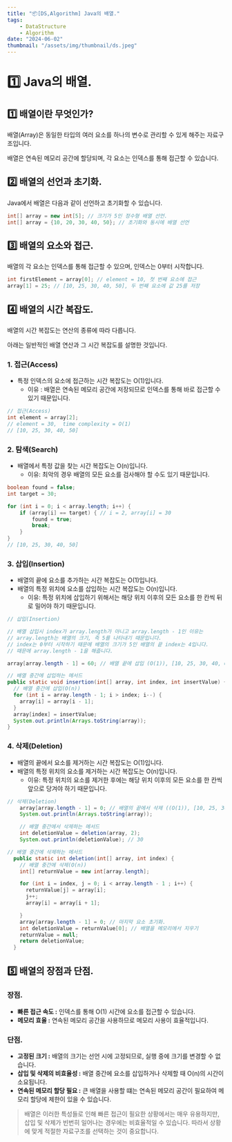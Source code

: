 ```yaml
---
title: "📦[DS,Algorithm] Java의 배열."
tags:
    - DataStructure
    - Algorithm
date: "2024-06-02"
thumbnail: "/assets/img/thumbnail/ds.jpeg"
---
```


# 1️⃣ Java의 배열.

## 1️⃣ 배열이란 무엇인가?

배열(Array)은 동일한 타입의 여러 요소를 하나의 변수로 관리할 수 있게 해주는 자료구조입니다.

배열은 연속된 메모리 공간에 할당되며, 각 요소는 인덱스를 통해 접근할 수 있습니다.

## 2️⃣ 배열의 선언과 초기화.

Java에서 배열은 다음과 같이 선언하고 초기화할 수 있습니다.
```java
int[] array = new int[5]; // 크기가 5인 정수형 배열 선언.
int[] array = {10, 20, 30, 40, 50}; // 초기화와 동시에 배열 선언
```

## 3️⃣ 배열의 요소와 접근.

배열의 각 요소는 인덱스를 통해 접근할 수 있으며, 인덱스는 0부터 시작합니다.
```java
int firstElement = array[0]; // element = 10, 첫 번째 요소에 접근
array[1] = 25; // [10, 25, 30, 40, 50], 두 번째 요소에 값 25를 저장
```

## 4️⃣ 배열의 시간 복잡도.

배열의 시간 복잡도는 연산의 종류에 따라 다릅니다.

아래는 일반적인 배열 연산과 그 시간 복잡도를 설명한 것입니다.

### 1. 접근(Access)

- 특정 인덱스의 요소에 접근하는 시간 복잡도는 O(1)입니다.
    - 이유 : 배열은 연속된 메모리 공간에 저장되므로 인덱스를 통해 바로 접근할 수 있기 때문입니다.
```java
// 접근(Access)
int element = array[2]; 
// element = 30,  time complexity = O(1)
// [10, 25, 30, 40, 50]
```

### 2. 탐색(Search)

- 배열에서 특정 값을 찾는 시간 복잡도는 O(n)입니다.
    - 이유: 최악의 경우 배열의 모든 요소를 검사해야 할 수도 있기 때문입니다.
```java
boolean found = false;
int target = 30;

for (int i = 0; i < array.length; i++) {
    if (array[i] == target) { // i = 2, array[i] = 30
        found = true;
        break;
    }
}
// [10, 25, 30, 40, 50]
```

### 3. 삽입(Insertion)

- 배열의 끝에 요소를 추가하는 시간 복잡도는 O(1)입니다.
- 배열의 특정 위치에 요소를 삽입하는 시간 복잡도는 O(n)입니다.
    - 이유: 특정 위치에 삽입하기 위해서는 해당 위치 이후의 모든 요소를 한 칸씩 뒤로 밀어야 하기 때문입니다.
```java
// 삽입(Insertion)

// 배열 삽입시 index가 array.length가 아니고 array.length - 1인 이유는
// array.length는 배열의 크기, 즉 5를 나타내기 때문입니다.
// index는 0부터 시작하기 때문에 배열의 크기가 5인 배열의 끝 index는 4입니다.
// 때문에 array.length - 1을 해줍니다.

array[array.length - 1] = 60; // 배열 끝에 삽입 (O(1)), [10, 25, 30, 40, 60]

// 배열 중간에 삽입하는 메서드
public static void insertion(int[] array, int index, int insertValue) {
  // 배열 중간에 삽입(O(n))
  for (int i = array.length - 1; i > index; i--) {
    array[i] = array[i - 1];
  }
  array[index] = insertValue;
  System.out.println(Arrays.toString(array));
}
```

### 4. 삭제(Deletion)

- 배열의 끝에서 요소를 제거하는 시간 복잡도는 O(1)입니다.
- 배열의 특정 위치의 요소를 제거하는 시간 복잡도는 O(n)입니다.
	- 이유: 특정 위치의 요소를 제거한 후에는 해당 위치 이후의 모든 요소를 한 칸씩 앞으로 당겨야 하기 때문입니다.
```java
// 삭제(Deletion)
    array[array.length - 1] = 0; // 배열의 끝에서 삭제 ((O(1)), [10, 25, 30, 77, 0]
    System.out.println(Arrays.toString(array));

    // 배열 중간에서 삭제하는 메서드
    int deletionValue = deletion(array, 2);
    System.out.println(deletionValue); // 30

// 배열 중간에 삭제하는 메서드
  public static int deletion(int[] array, int index) {
    // 배열 중간에 삭제(O(n))
    int[] returnValue = new int[array.length];

    for (int i = index, j = 0; i < array.length - 1 ; i++) {
      returnValue[j] = array[i];
      j++;
      array[i] = array[i + 1];

    }
    array[array.length - 1] = 0; // 마지막 요소 초기화.
    int deletionValue = returnValue[0]; // 배열을 메모리에서 지우기
    returnValue = null;
    return deletionValue;
  }
```

## 5️⃣ 배열의 장점과 단점.

### 장점.
- **빠른 접근 속도 :** 인덱스를 통해 O(1) 시간에 요소를 접근할 수 있습니다.
- **메모리 효율 :** 연속된 메모리 공간을 사용하므로 메모리 사용이 효율적입니다.

### 단점.
- **고정된 크기 :** 배열의 크기는 선언 시에 고정되므로, 실행 중에 크기를 변경할 수 없습니다.
- **삽입 및 삭제의 비효율성 :** 배열 중간에 요소를 삽입하거나 삭제할 때 O(n)의 시간이 소요됩니다.
- **연속된 메모리 할당 필요 :** 큰 배열을 사용할 떄는 연속된 메모리 공간이 필요하여 메모리 할당에 제한이 있을 수 있습니다.

> 배열은 이러한 특성들로 인해 빠른 접근이 필요한 상황에서는 매우 유용하지만, 삽입 및 삭제가 빈번히 일어나는 경우에는 비효율적일 수 있습니다.
> 따라서 상황에 맞게 적절한 자료구조를 선택하는 것이 중요합니다.
